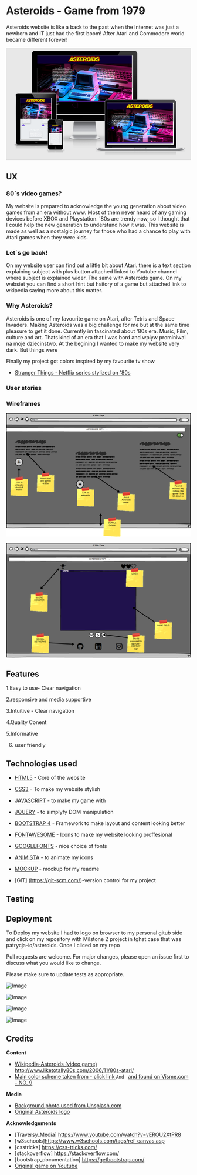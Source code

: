# Asteroids - Game from 1979

Asteroids website is like a back to the past when the Internet was just a newborn and IT just had the first boom! After Atari and Commodore world became different forever! 

<p><img alt="Image" title="icon" src="wireframes/mockup.png" /></p>


## UX

### 80`s video games?
My website is prepared to acknowledge the young generation about video games from an era without www.
Most of them never heard of any gaming devices before XBOX and Playstation. '80s are trendy now, so I thought that I could help the new generation to understand how it was.
This website is made as well as a nostalgic journey for those who had a chance to play with Atari games when they were kids.

### Let`s go back!

On my website user can find out a little bit about Atari. there is a text section explaining subject with plus button attached linked to Youtube channel where subject is explained wider.
The same with Asteroids game. On my websiet you can find a short hint but hsitory of a game but attached link to wkipedia saying more about this matter.

### Why Asteroids?
Asteroids is one of my favourite game on Atari, after Tetris and Space Invaders.
Making Asteroids was a big challenge for me but at the same time pleasure to get it done.
Currently im fascinated about '80s era. Music, Film, culture and art. Thats kind of an era that I was bord and wplyw prominiwal na moje dziecinstwo. At the begining I wanted to make my website very dark. But things were

Finally my project got colors inspired by my favourite tv show 

* [Stranger Things - Netflix series stylized on '80s](https://www.youtube.com/watch?v=YEG3bmU_WaI)




### User stories

### Wireframes


<p><img alt="Image" title="icon" src="wireframes/PAGE 1.png" /></p>

<p><img alt="Image" title="icon" src="wireframes/PAGE 2.png" /></p>

## Features

1.Easy to use- Clear navigation

2.responsive and media supportive

3.Intuitive - Clear navigation

4.Quality Conent

5.Informative

6. user friendly


## Technologies used

* [HTML5](https://developer.mozilla.org/en-US/docs/Web/Guide/HTML/HTML5) - Core of the website

* [CSS3](https://developer.mozilla.org/en-US/docs/Web/CSS) - To make my website stylish

* [JAVASCRIPT](https://developer.mozilla.org/en-US/docs/Web/JavaScript/Reference) - to make my game with

* [JQUERY](https://jquery.com/) - to simplyfy DOM manipulation

* [BOOTSTRAP 4](https://getbootstrap.com/docs/4.1/getting-started/introduction/) - Framework to make layout and content looking better

* [FONTAWESOME](https://fontawesome.com/) - Icons to make my website looking proffesional

* [GOOGLEFONTS]( https://fonts.google.com/) - nice choice of fonts

* [ANIMISTA](http://animista.net/)  - to animate my icons

* [MOCKUP](http://ami.responsivedesign.is/#) - mockup for my readme

* [GIT] (https://git-scm.com/)-version control for my project


## Testing



## Deployment
To Deploy my website I had to logo on browser to my personal gitub side and click on my repository with Milstone 2 project in tghat case that was patrycja-io/asteroids.
Once I cliced on my repo

Pull requests are welcome. For major changes, please open an issue first to discuss what you would like to change.

Please make sure to update tests as appropriate.

<p><img alt="Image" title="icon" src="wireframes/howtodeply-1.png" /></p>
<p><img alt="Image" title="icon" src="wireframes/howtodeply-2.png" /></p>
<p><img alt="Image" title="icon" src="wireframes/howtodeply-3.png" /></p>
<p><img alt="Image" title="icon" src="wireframes/howtodeply-4.png" /></p>





## Credits

**Content**

* [Wikipedia-Asteroids (video game)](https://bit.ly/2PMwBer)
http://www.liketotally80s.com/2006/11/80s-atari/
* [Main color scheme taken from - click link ](https://www.awwwards.com/sites/arkade-london-audio-reactive-art)
  `And ` [and found on Visme.com - NO. 9](https://visme.co/blog/website-color-schemes/)


**Media**
* [Background photo used from Unsplash.com](https://bit.ly/34i6Iaa)
* [Original Asteroids logo](https://upload.wikimedia.org/wikipedia/commons/3/36/Asteroids_arcade_logo.png)


**Acknowledgements**

* [Traversy_Media] https://www.youtube.com/watch?v=vEROU2XtPR8
* [w3schools]https://www.w3schools.com/tags/ref_canvas.asp
* [csstricks] https://css-tricks.com/
* [stackoverflow] https://stackoverflow.com/
* [bootstrap_documentation] https://getbootstrap.com/   
* [Original game on Youtube](https://www.youtube.com/watch?v=9Ydu8UhIjeU)
